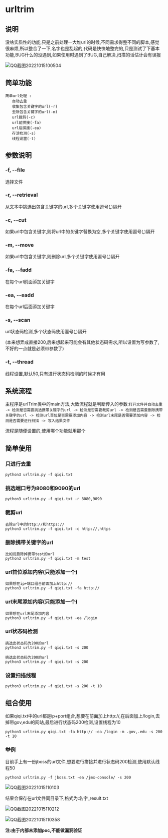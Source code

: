 # urltrim

## 说明

​		没啥实质性的功能,只是之前处理一大堆url的时候,不同需求得整不同的脚本,感觉很麻烦,所以整合了一下,名字也是乱起的,代码是快快地整完的,只是测试了下基本功能,BUG什么的没遇到,如果使用时遇到了BUG,自己解决,扫描的话估计会有误报

![QQ截图20221015100504](https://i0.hdslb.com/bfs/album/7e6dd5914f7eb79dc70ba83786af1262479616d2.png)

## 简单功能

```
简单url处理 : 
   自动去重
   收集包含关键字的url(-r)
   去除包含关键字的url(-m)
   url裁剪(-c)
   url前拼接(-fa)
   url后拼接(-ea)
   存活检测(-s)
   线程设置(-t)
```

## 参数说明

### -f, --file

选择文件

### -r, --retrieval

从文本中挑选出包含关键字的url,多个关键字使用逗号(,)隔开

### -c, --cut

如果url中包含关键字,则将url中的关键字替换为空,多个关键字使用逗号(,)隔开

###  -m, --move

如果url中包含关键字,则删除url,多个关键字使用逗号(,)隔开

### -fa, --fadd

在每个url前面添加关键字

### -ea, --eadd

在每个url后面添加关键字

### -s, --scan

url状态码检测,多个状态码使用逗号(,)隔开

(本来想弄成直接200,后来想起来可能会有其他状态码需求,所以设置为写参数了,不好的一点就是必须带参数了)

### -t, --thread

线程设置,默认50,只有进行状态码检测的时候才有用

## 系统流程

​		主程序是urlTrim类中的main方法,大致流程就是判断传入的参数:`打开文件并自动去重 -> 检测是否需要挑选携带关键字的url -> 检测是否需要裁剪url -> 检测是否需要删除携带关键字的url -> 检测url首位是否需要添加内容 -> 检测url末尾是否需要添加内容 -> 检测是否需要进行扫描 -> 写入结果文件`

流程是随便设置的,使用哪个功能就用那个

## 简单使用

### 只进行去重

```shell
python3 urltrim.py -f qiqi.txt
```

### 挑选端口号为8080和9090的url

```shell
python3 urltrim.py -f qiqi.txt -r 8080,9090
```



### 裁剪url

```shell
去除url中的http://和https://
python3 urltrim.py -f qiqi.txt -c http://,https
```

### 删除携带关键字的url

```shell
比如说删除掉携带test的url
python3 urltrim.py -f qiqi.txt -m test
```

### url首位添加内容(只能添加一个)

```shell
如果想在ip+端口组合前面加上http://
python3 urltrim.py -f qiqi.txt -fa http://
```

### url末尾添加内容(只能添加一个)

```shell
如果想在url末尾添加内容
python3 urltrim.py -f qiqi.txt -ea /login
```

### url状态码检测

```shell
挑选出状态码为200的url
python3 urltrim.py -f qiqi.txt -s 200

挑选出状态码为200的url
python3 urltrim.py -f qiqi.txt -s 200
```

### 设置扫描线程

```shell
python3 urltrim.py -f qiqi.txt -s 200 -t 10
```

## 组合使用

​		如果qiqi.txt中的url都是ip+port组合,想要在前面加上http://,在后面加上/login,去掉带gov,edu的网站,最后进行状态码200检测,设置线程为10

```shell
python3 urltrim.py qiqi.txt -fa http:// -ea /login -m .gov,.edu -s 200 -t 10
```

### 举例

​		目前手上有一份jboss的url文件,想要进行拼接并进行状态码200检测,使用默认线程50

```shell
python3 urltrim.py -f jboss.txt -ea /jmx-console/ -s 200
```

![QQ截图20221015110103](https://i0.hdslb.com/bfs/album/913b7a34c039af95fe623d3e9bf664c7916be523.png)

结果会保存在url文件同目录下,格式为:名字_result.txt

![QQ截图20221015110212](https://i0.hdslb.com/bfs/album/09d6fa190db50892d5a28ea8e28964b69b4dec3f.png)

![QQ截图20221015110358](https://i0.hdslb.com/bfs/album/6589a0ae8cdf2b2fe980dda1bc494ade92c3e8f4.png)

**注:由于内部未添加poc,不能做漏洞验证**

